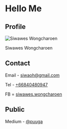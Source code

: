 # Hello Me

## Profile

![Siwawes Wongcharoen](https://scontent.fbkk2-6.fna.fbcdn.net/v/t1.0-1/p320x320/43528169_10217257708855813_8653533565776035840_n.jpg?_nc_cat=110&_nc_ht=scontent.fbkk2-6.fna&oh=39729e79e422f5d29cbfb5573d17988e&oe=5C40C411)

Siwawes Wongcharoen

## Contact

Email - [siwaoh@gmail.com](email:siwaoh@gmail.com)

Tel - [+66840480947](tel:+66840480947)

FB = [siwawes.wongcharoen](https://www.facebook.com/siwawes.wongcharoen)

## Public

Medium - [@puuga](https://medium.com/@puuga)